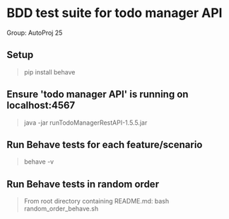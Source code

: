 # BDD test suite for todo manager API

Group: AutoProj 25

## Setup
> pip install behave

## Ensure 'todo manager API' is running on localhost:4567
> java -jar runTodoManagerRestAPI-1.5.5.jar

## Run Behave tests for each feature/scenario
> behave -v

## Run Behave tests in random order
> From root directory containing README.md: bash random_order_behave.sh
